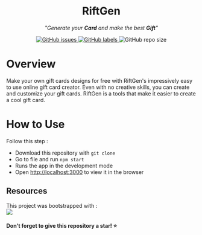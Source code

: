 <h1  align="center">
RiftGen
</h1>
<p align="center">
	<i>"Generate your <strong>Card</strong> and make the best <strong>Gift</strong>"</i>
</p>

<p align="center">
  <a href="https://github.com/adavijit/RiftGen/issues">
    <img src="https://img.shields.io/github/issues/adavijit/RiftGen" alt="GitHub issues" />
  </a>
  <a href="https://github.com/adavijit/RiftGen/issues?q=is%3Aissue+is%3Aopen+label%3A%22help+wanted%22">
    <img src="https://img.shields.io/github/labels/adavijit/RiftGen/help%20wanted" alt="GitHub labels" />
  </a>
    <img alt="GitHub repo size" src="https://img.shields.io/github/repo-size/adavijit/RiftGen">
</p>

# Overview

Make your own gift cards designs for free with RiftGen's impressively easy to use online gift card creator. Even with no creative skills, you can create and customize your gift cards. RiftGen is a tools that make it easier to create a cool gift card.

# How to Use

Follow this step :

- Download this repository with `git clone`
- Go to file and run `npm start`
- Runs the app in the development mode
- Open <a href="http://localhost:3000">http://localhost:3000<a/> to view it in the browser


## Resources

This project was bootstrapped with : <br>
<a href="https://github.com/facebook/create-react-app">
<img src="https://github.com/adavijit/RiftGen/blob/master/public/logo192.png" />
</a>
<h4>Don't forget to give this repository a star! ⭐ </h4>
